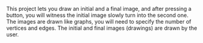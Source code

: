 This project lets you draw an initial and a final image, and after pressing a button, you will witness the initial image slowly turn into the second one.
The images are drawn like graphs, you will need to specify the number of vertices and edges.
The initial and final images (drawings) are drawn by the user.
